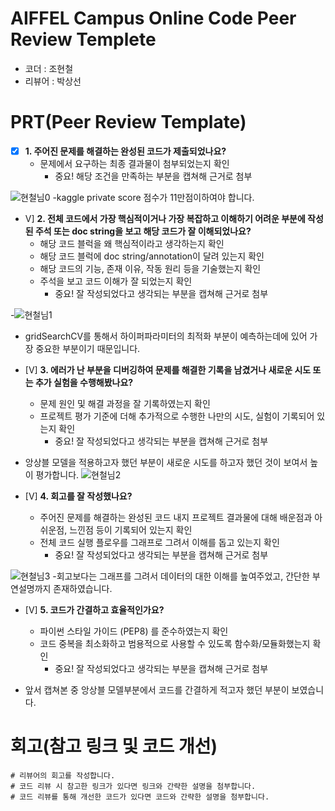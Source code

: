 # AIFFEL Campus Online Code Peer Review Templete
- 코더 : 조현철
- 리뷰어 : 박상선


# PRT(Peer Review Template)
- [X]  **1. 주어진 문제를 해결하는 완성된 코드가 제출되었나요?**
    - 문제에서 요구하는 최종 결과물이 첨부되었는지 확인
        - 중요! 해당 조건을 만족하는 부분을 캡쳐해 근거로 첨부

![현철님0](https://github.com/user-attachments/assets/3bbc1822-e1e6-4d70-8529-ba4817f15c3c)
-kaggle private score 점수가 11만점이하여야 합니다.    

-  V]  **2. 전체 코드에서 가장 핵심적이거나 가장 복잡하고 이해하기 어려운 부분에 작성된 
주석 또는 doc string을 보고 해당 코드가 잘 이해되었나요?**
    - 해당 코드 블럭을 왜 핵심적이라고 생각하는지 확인
    - 해당 코드 블럭에 doc string/annotation이 달려 있는지 확인
    - 해당 코드의 기능, 존재 이유, 작동 원리 등을 기술했는지 확인
    - 주석을 보고 코드 이해가 잘 되었는지 확인
        - 중요! 잘 작성되었다고 생각되는 부분을 캡쳐해 근거로 첨부

-![현철님1](https://github.com/user-attachments/assets/ae505714-ead7-4383-9dd7-27ad9db222e2)
- gridSearchCV를 통해서 하이퍼파라미터의 최적화 부분이 예측하는데에 있어 가장 중요한 부분이기 때문입니다.        

- [V]  **3. 에러가 난 부분을 디버깅하여 문제를 해결한 기록을 남겼거나
새로운 시도 또는 추가 실험을 수행해봤나요?**
    - 문제 원인 및 해결 과정을 잘 기록하였는지 확인
    - 프로젝트 평가 기준에 더해 추가적으로 수행한 나만의 시도, 
    실험이 기록되어 있는지 확인
        - 중요! 잘 작성되었다고 생각되는 부분을 캡쳐해 근거로 첨부
- 앙상블 모델을 적용하고자 했던 부분이 새로운 시도를 하고자 했던 것이 보여서 높이 평가합니다.
![현철님2](https://github.com/user-attachments/assets/d70f6f30-b39c-428f-9d52-9dae506e0659)
        
- [V]  **4. 회고를 잘 작성했나요?**
    - 주어진 문제를 해결하는 완성된 코드 내지 프로젝트 결과물에 대해
    배운점과 아쉬운점, 느낀점 등이 기록되어 있는지 확인
    - 전체 코드 실행 플로우를 그래프로 그려서 이해를 돕고 있는지 확인
        - 중요! 잘 작성되었다고 생각되는 부분을 캡쳐해 근거로 첨부

![현철님3](https://github.com/user-attachments/assets/4bb441c7-98e2-4fe0-8edc-877eced77fe4)
-회고보다는 그래프를 그려서 데이터의 대한 이해를 높여주었고, 간단한 부연설명까지 존재하였습니다.        

- [V]  **5. 코드가 간결하고 효율적인가요?**
    - 파이썬 스타일 가이드 (PEP8) 를 준수하였는지 확인
    - 코드 중복을 최소화하고 범용적으로 사용할 수 있도록 함수화/모듈화했는지 확인
        - 중요! 잘 작성되었다고 생각되는 부분을 캡쳐해 근거로 첨부

- 앞서 캡쳐본 중 앙상블 모델부분에서 코드를 간결하게 적고자 했던 부분이 보였습니다.


# 회고(참고 링크 및 코드 개선)
```
# 리뷰어의 회고를 작성합니다.
# 코드 리뷰 시 참고한 링크가 있다면 링크와 간략한 설명을 첨부합니다.
# 코드 리뷰를 통해 개선한 코드가 있다면 코드와 간략한 설명을 첨부합니다.
```
